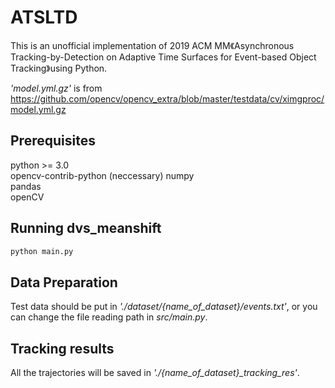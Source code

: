 # ATSLTD
This is an unofficial implementation of 2019 ACM MM《Asynchronous Tracking-by-Detection on Adaptive Time Surfaces for Event-based Object Tracking》using Python.

*'model.yml.gz'* is from https://github.com/opencv/opencv_extra/blob/master/testdata/cv/ximgproc/model.yml.gz

## Prerequisites
python >= 3.0  
opencv-contrib-python (neccessary)
numpy  
pandas  
openCV  

## Running dvs_meanshift
```Python
python main.py  
```

## Data Preparation
Test data should be put in *'./dataset/{name_of_dataset}/events.txt'*, or you can change the file reading path in *src/main.py*.


## Tracking results
All the trajectories will be saved in *'./{name_of_dataset}_tracking_res'*.